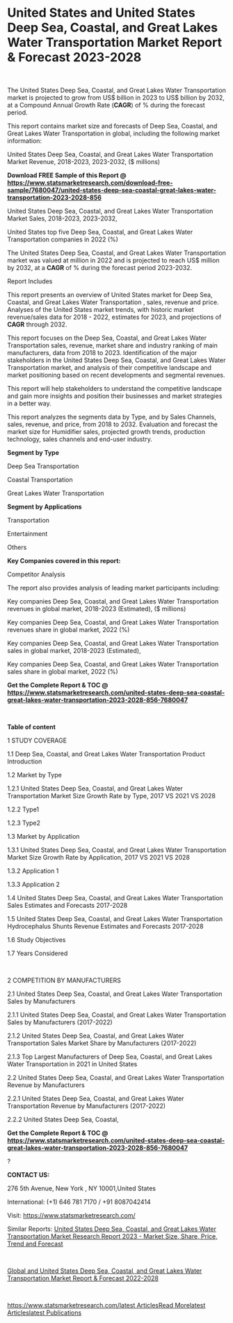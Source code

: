 <h1>United States and United States Deep Sea, Coastal, and Great Lakes Water Transportation Market Report & Forecast 2023-2028</h1><br/><p>The United States Deep Sea, Coastal, and Great Lakes Water Transportation market is projected to grow from US$ billion in 2023 to US$ billion by 2032, at a Compound Annual Growth Rate (<strong>CAGR</strong>) of % during the forecast period.</p>
 
 
 
 <p>This report contains market size and forecasts of Deep Sea, Coastal, and Great Lakes Water Transportation in global, including the following market information:</p>
 
 
 
 <p>United States Deep Sea, Coastal, and Great Lakes Water Transportation Market Revenue, 2018-2023, 2023-2032, ($ millions)</p>
 
 
 
 <p><strong>Download FREE Sample of this Report @ <a href="https://www.statsmarketresearch.com/download-free-sample/7680047/united-states-deep-sea-coastal-great-lakes-water-transportation-2023-2028-856">https://www.statsmarketresearch.com/download-free-sample/7680047/united-states-deep-sea-coastal-great-lakes-water-transportation-2023-2028-856</a></strong></p>
 
 
 
 <p>United States Deep Sea, Coastal, and Great Lakes Water Transportation Market Sales, 2018-2023, 2023-2032,</p>
 
 
 
 <p>United States top five Deep Sea, Coastal, and Great Lakes Water Transportation companies in 2022 (%)</p>
 
 
 
 <p>The United States Deep Sea, Coastal, and Great Lakes Water Transportation market was valued at million in 2022 and is projected to reach US$ million by 2032, at a <strong>CAGR</strong> of % during the forecast period 2023-2032.</p>
 
 
 
 <p>Report Includes</p>
 
 
 
 <p>This report presents an overview of United States market for Deep Sea, Coastal, and Great Lakes Water Transportation , sales, revenue and price. Analyses of the United States market trends, with historic market revenue/sales data for 2018 - 2022, estimates for 2023, and projections of <strong>CAGR</strong> through 2032.</p>
 
 
 
 <p>This report focuses on the Deep Sea, Coastal, and Great Lakes Water Transportation sales, revenue, market share and industry ranking of main manufacturers, data from 2018 to 2023. Identification of the major stakeholders in the United States Deep Sea, Coastal, and Great Lakes Water Transportation market, and analysis of their competitive landscape and market positioning based on recent developments and segmental revenues.</p>
 
 
 
 <p>This report will help stakeholders to understand the competitive landscape and gain more insights and position their businesses and market strategies in a better way.</p>
 
 
 
 <p>This report analyzes the segments data by Type, and by Sales Channels, sales, revenue, and price, from 2018 to 2032. Evaluation and forecast the market size for Humidifier sales, projected growth trends, production technology, sales channels and end-user industry.</p>
 
 
 
 <p><strong>Segment by Type</strong></p>
 
 
 
 <p>Deep Sea Transportation</p>
 
 
 
 <p>Coastal Transportation</p>
 
 
 
 <p>Great Lakes Water Transportation</p>
 
 
 
 <p><strong>Segment <strong><strong>by Applications</strong></strong></strong></p>
 
 
 
 <p>Transportation</p>
 
 
 
 <p>Entertainment</p>
 
 
 
 <p>Others</p>
 
 
 
 <p><strong>Key Companies covered in this report:</strong></p>
 
 
 
 <p>Competitor Analysis</p>
 
 
 
 <p>The report also provides analysis of leading market participants including:</p>
 
 
 
 <p>Key companies Deep Sea, Coastal, and Great Lakes Water Transportation revenues in global market, 2018-2023 (Estimated), ($ millions)</p>
 
 
 
 <p>Key companies Deep Sea, Coastal, and Great Lakes Water Transportation revenues share in global market, 2022 (%)</p>
 
 
 
 <p>Key companies Deep Sea, Coastal, and Great Lakes Water Transportation sales in global market, 2018-2023 (Estimated),</p>
 
 
 
 <p>Key companies Deep Sea, Coastal, and Great Lakes Water Transportation sales share in global market, 2022 (%)</p>
 
 
 
 <div><b>Get the Complete Report & TOC @ <a href="https://www.statsmarketresearch.com/united-states-deep-sea-coastal-great-lakes-water-transportation-2023-2028-856-7680047">https://www.statsmarketresearch.com/united-states-deep-sea-coastal-great-lakes-water-transportation-2023-2028-856-7680047</a></b></div>
 
 
 
 <p><br />
 
 <b>Table of content</b></p>
 
 
 
 <p>1 STUDY COVERAGE<br />
 
 1.1 Deep Sea, Coastal, and Great Lakes Water Transportation Product Introduction<br />
 
 1.2 Market by Type<br />
 
 1.2.1 United States Deep Sea, Coastal, and Great Lakes Water Transportation Market Size Growth Rate by Type, 2017 VS 2021 VS 2028<br />
 
 1.2.2 Type1<br />
 
 1.2.3 Type2<br />
 
 1.3 Market by Application<br />
 
 1.3.1 United States Deep Sea, Coastal, and Great Lakes Water Transportation Market Size Growth Rate by Application, 2017 VS 2021 VS 2028<br />
 
 1.3.2 Application 1<br />
 
 1.3.3 Application 2<br />
 
 1.4 United States Deep Sea, Coastal, and Great Lakes Water Transportation Sales Estimates and Forecasts 2017-2028<br />
 
 1.5 United States Deep Sea, Coastal, and Great Lakes Water Transportation Hydrocephalus Shunts Revenue Estimates and Forecasts 2017-2028<br />
 
 1.6 Study Objectives<br />
 
 1.7 Years Considered<br />
 
 <br />
 
 2 COMPETITION BY MANUFACTURERS<br />
 
 2.1 United States Deep Sea, Coastal, and Great Lakes Water Transportation Sales by Manufacturers<br />
 
 2.1.1 United States Deep Sea, Coastal, and Great Lakes Water Transportation Sales by Manufacturers (2017-2022)<br />
 
 2.1.2 United States Deep Sea, Coastal, and Great Lakes Water Transportation Sales Market Share by Manufacturers (2017-2022)<br />
 
 2.1.3 Top Largest Manufacturers of Deep Sea, Coastal, and Great Lakes Water Transportation in 2021 in United States<br />
 
 2.2 United States Deep Sea, Coastal, and Great Lakes Water Transportation Revenue by Manufacturers<br />
 
 2.2.1 United States Deep Sea, Coastal, and Great Lakes Water Transportation Revenue by Manufacturers (2017-2022)<br />
 
 2.2.2 United States Deep Sea, Coastal,</p>
 
 
 
 <div><b>Get the Complete Report & TOC @ <a href="https://www.statsmarketresearch.com/united-states-deep-sea-coastal-great-lakes-water-transportation-2023-2028-856-7680047">https://www.statsmarketresearch.com/united-states-deep-sea-coastal-great-lakes-water-transportation-2023-2028-856-7680047</a></b></div>
 
 
 
 <p>? </p>
 
 
 
 <p><b>CONTACT US:</b><br />
 
 276 5th Avenue, New York , NY 10001,United States<br />
 
 International: (+1) 646 781 7170 / +91 8087042414<br />
 
 Visit: <a href="https://www.statsmarketresearch.com/">https://www.statsmarketresearch.com/</a><br />
 
 Similar Reports: <a href="https://www.statsmarketresearch.com/united-states-deep-sea-coastal-great-lakes-water-transportation-2023-2028-856-7680047">United States Deep Sea, Coastal, and Great Lakes Water Transportation Market Research Report 2023 - Market Size, Share, Price, Trend and Forecast</a><br />
 
 <br />
 
 <a href="https://www.statsmarketresearch.com/united-states-deep-sea-coastal-great-lakes-water-transportation-2023-2028-856-7680047">Global and United States Deep Sea, Coastal, and Great Lakes Water Transportation Market Report & Forecast 2022-2028</a><br />
 
 <br />
 
 <a href="https://gyeongbokgung.com">https://www.statsmarketresearch.com/</a><a href="https://hallyeomaritime.com">latest Articles</a><a href="https://jingwansa.com">Read More</a><a href="https://nguoiviet.jp/">latest Articles</a><a href="https://www.intelmarketresearch.com/">latest Publications</a></p>